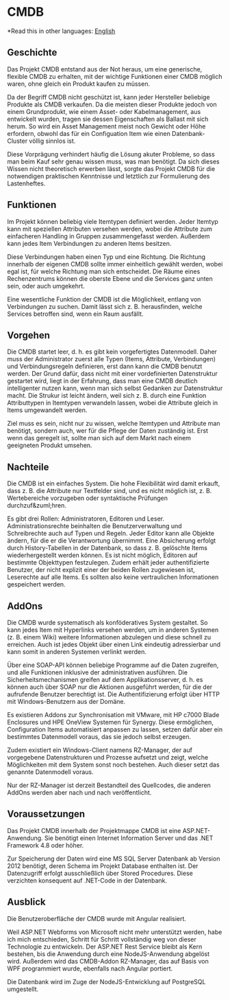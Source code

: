 # CMDB

*Read this in other languages: [English](README.md)

## Geschichte

Das Projekt CMDB entstand aus der Not heraus, um eine generische, flexible CMDB zu erhalten, mit der wichtige Funktionen einer CMDB m&ouml;glich waren, ohne gleich ein Produkt kaufen zu m&uuml;ssen.

Da der Begriff CMDB nicht gesch&uuml;tzt ist, kann jeder Hersteller beliebige Produkte als CMDB verkaufen. Da die meisten dieser Produkte jedoch von einem Grundprodukt, wie einem Asset- oder Kabelmanagement, aus entwickelt wurden, tragen sie dessen Eigenschaften als Ballast mit sich herum. So wird ein Asset Management meist noch Gewicht oder H&ouml;he erfordern, obwohl das f&uuml;r ein Configuation Item wie einen Datenbank-Cluster v&ouml;llig sinnlos ist.

Diese Vorpr&auml;gung verhindert h&auml;ufig die L&ouml;sung akuter Probleme, so dass man beim Kauf sehr genau wissen muss, was man ben&ouml;tigt. Da sich dieses Wissen nicht theoretisch erwerben l&auml;sst, sorgte das Projekt CMDB f&uuml;r die notwendigen praktischen Kenntnisse und letztlich zur Formulierung des Lastenheftes.

## Funktionen

Im Projekt k&ouml;nnen beliebig viele Itemtypen definiert werden. Jeder Itemtyp kann mit speziellen Attributen versehen werden, wobei die Attribute zum einfacheren Handling in Gruppen zusammengefasst werden. Au&szlig;erdem kann jedes Item Verbindungen zu anderen Items besitzen.

Diese Verbindungen haben einen Typ und eine Richtung. Die Richtung innerhalb der eigenen CMDB sollte immer einheitlich gew&auml;hlt werden, wobei egal ist, f&uuml;r welche Richtung man sich entscheidet. Die R&auml;ume eines Rechenzentrums k&ouml;nnen die oberste Ebene und die Services ganz unten sein, oder auch umgekehrt.

Eine wesentliche Funktion der CMDB ist die M&ouml;glichkeit, entlang von Verbindungen zu suchen. Damit l&auml;sst sich z. B. herausfinden, welche Services betroffen sind, wenn ein Raum ausf&auml;llt.

## Vorgehen

Die CMDB startet leer, d. h. es gibt kein vorgefertigtes Datenmodell. Daher muss der Administrator zuerst alle Typen (Items, Attribute, Verbindungen) und Verbindungsregeln definieren, erst dann kann die CMDB benutzt werden. Der Grund daf&uuml;r, dass nicht mit einer vordefinierten Datenstruktur gestartet wird, liegt in der Erfahrung, dass man eine CMDB deutlich intelligenter nutzen kann, wenn man sich selbst Gedanken zur Datenstruktur macht. Die Strukur ist leicht &auml;ndern, weil sich z. B. durch eine Funktion Attributtypen in Itemtypen verwandeln lassen, wobei die Attribute gleich in Items umgewandelt werden.

Ziel muss es sein, nicht nur zu wissen, welche Itemtypen und Attribute man ben&ouml;tigt, sondern auch, wer f&uuml;r die Pflege der Daten zust&auml;ndig ist. Erst wenn das geregelt ist, sollte man sich auf dem Markt nach einem geeigneten Produkt umsehen.

## Nachteile

Die CMDB ist ein einfaches System. Die hohe Flexibilit&auml;t wird damit erkauft, dass z. B. die Attribute nur Textfelder sind, und es nicht m&ouml;glich ist, z. B. Wertebereiche vorzugeben oder syntaktische Pr&uuml;fungen durchzuf&zuml;hren.

Es gibt drei Rollen: Administratoren, Editoren und Leser. Administrationsrechte beinhalten die Benutzerverwaltung und Schreibrechte auch auf Typen und Regeln. Jeder Editor kann alle Objekte &auml;ndern, f&uuml;r die er die Verantwortung &uuml;bernimmt. Eine Absicherung erfolgt durch History-Tabellen in der Datenbank, so dass z. B. gel&ouml;schte Items wiederhergestellt werden k&ouml;nnen. Es ist nicht m&ouml;glich, Editoren auf bestimmte Objekttypen festzulegen. Zudem erh&auml;lt jeder authentifizierte Benutzer, der nicht explizit einer der beiden Rollen zugewiesen ist, Leserechte auf alle Items. Es sollten also keine vertraulichen Informationen gespeichert werden.

## AddOns

Die CMDB wurde systematisch als konf&ouml;deratives System gestaltet. So kann jedes Item mit Hyperlinks versehen werden, um in anderen Systemen (z. B. einem Wiki) weitere Informationen abzulegen und diese schnell zu erreichen. Auch ist jedes Objekt &uuml;ber einen Link eindeutig adressierbar und kann somit in anderen Systemen verlinkt werden.

&Uuml;ber eine SOAP-API k&ouml;nnen beliebige Programme auf die Daten zugreifen, und alle Funktionen inklusive der administrativen ausf&uuml;hren. Die Sicherheitsmechanismen greifen auf dem Applikationsserver, d. h. es k&ouml;nnen auch &uuml;ber SOAP nur die Aktionen ausgef&uuml;hrt werden, f&uuml;r die der aufrufende Benutzer berechtigt ist. Die Authentifizierung erfolgt &uuml;ber HTTP mit Windows-Benutzern aus der Dom&auml;ne.

Es existieren Addons zur Synchronisation mit VMware, mit HP c7000 Blade Enclosures und HPE OneView Systemen f&uuml;r Synergy. Diese erm&ouml;glichen, Configuration Items automatisiert anpassen zu lassen, setzen daf&uuml;r aber ein bestimmtes Datenmodell voraus, das sie jedoch selbst erzeugen.

Zudem existiert ein Windows-Client namens RZ-Manager, der auf vorgegebene Datenstrukturen und Prozesse aufsetzt und zeigt, welche M&ouml;glichkeiten mit dem System sonst noch bestehen. Auch dieser setzt das genannte Datenmodell voraus.

Nur der RZ-Manager ist derzeit Bestandteil des Quellcodes, die anderen AddOns werden aber nach und nach ver&ouml;ffentlicht.

## Voraussetzungen

Das Projekt CMDB innerhalb der Projektmappe CMDB ist eine ASP.NET-Anwendung. Sie ben&ouml;tigt einen Internet Information Server und das .NET Framework 4.8 oder h&ouml;her.

Zur Speicherung der Daten wird eine MS SQL Server Datenbank ab Version 2012 ben&ouml;tigt, deren Schema im Projekt Database enthalten ist. Der Datenzugriff erfolgt ausschlie&szlig;lich &uuml;ber Stored Procedures. Diese verzichten konsequent auf .NET-Code in der Datenbank.

## Ausblick

Die Benutzeroberfl&auml;che der CMDB wurde mit Angular realisiert.

Weil ASP.NET Webforms von Microsoft nicht mehr unterst&uuml;tzt werden, habe ich mich entschieden, Schritt f&uuml;r Schritt vollst&auml;ndig weg von dieser Technologie zu entwickeln. Der ASP.NET Rest Service bleibt als Kern bestehen, bis die Anwendung durch eine NodeJS-Anwendung abgel&ouml;st wird. Au&szlig;erdem wird das CMDB-Addon RZ-Manager, das auf Basis von WPF programmiert wurde, ebenfalls nach Angular portiert.

Die Datenbank wird im Zuge der NodeJS-Entwicklung auf PostgreSQL umgestellt.
